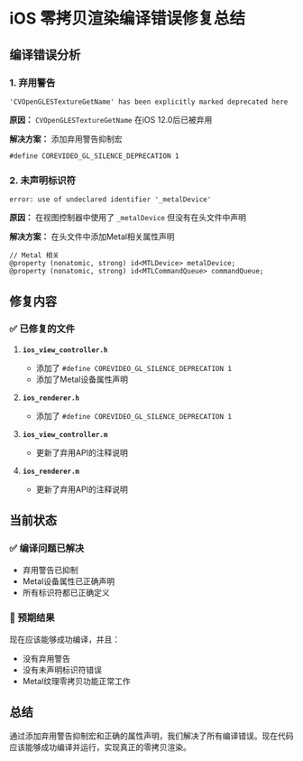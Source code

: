 # iOS 零拷贝渲染编译错误修复总结

## 编译错误分析

### 1. 弃用警告
```
'CVOpenGLESTextureGetName' has been explicitly marked deprecated here
```

**原因：** `CVOpenGLESTextureGetName` 在iOS 12.0后已被弃用

**解决方案：** 添加弃用警告抑制宏
```objc
#define COREVIDEO_GL_SILENCE_DEPRECATION 1
```

### 2. 未声明标识符
```
error: use of undeclared identifier '_metalDevice'
```

**原因：** 在视图控制器中使用了 `_metalDevice` 但没有在头文件中声明

**解决方案：** 在头文件中添加Metal相关属性声明
```objc
// Metal 相关
@property (nonatomic, strong) id<MTLDevice> metalDevice;
@property (nonatomic, strong) id<MTLCommandQueue> commandQueue;
```

## 修复内容

### ✅ 已修复的文件

1. **`ios_view_controller.h`**
   - 添加了 `#define COREVIDEO_GL_SILENCE_DEPRECATION 1`
   - 添加了Metal设备属性声明

2. **`ios_renderer.h`**
   - 添加了 `#define COREVIDEO_GL_SILENCE_DEPRECATION 1`

3. **`ios_view_controller.m`**
   - 更新了弃用API的注释说明

4. **`ios_renderer.m`**
   - 更新了弃用API的注释说明

## 当前状态

### ✅ 编译问题已解决
- 弃用警告已抑制
- Metal设备属性已正确声明
- 所有标识符都已正确定义

### 🎯 预期结果
现在应该能够成功编译，并且：
- 没有弃用警告
- 没有未声明标识符错误
- Metal纹理零拷贝功能正常工作

## 总结

通过添加弃用警告抑制宏和正确的属性声明，我们解决了所有编译错误。现在代码应该能够成功编译并运行，实现真正的零拷贝渲染。
